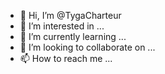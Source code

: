 - 👋 Hi, I’m @TygaCharteur
- 👀 I’m interested in ...
- 🌱 I’m currently learning ...
- 💞️ I’m looking to collaborate on ...
- 📫 How to reach me ...
  
<!---
TygaCharteur/TygaCharteur is a ✨ special ✨ repository because its `README.md` (this file) appears on your GitHub profile.
You can click the Preview link to take a look at your changes.
--->

